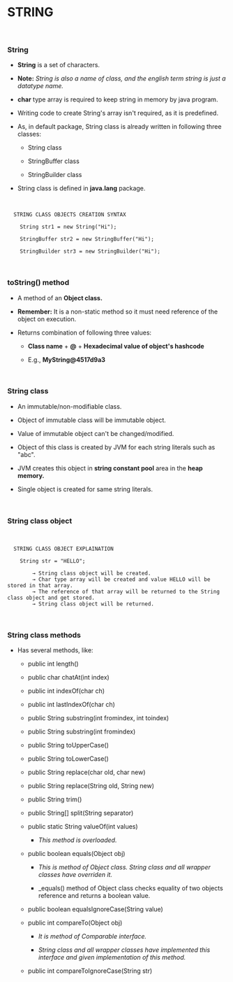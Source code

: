 # **STRING**

<br>

### **String**

+ **String** is a set of characters.

+ **Note:** _String is also a name of class, and the english term string is just a datatype name._

+ **char** type array is required to keep string in memory by java program.

+ Writing code to create String's array isn't required, as it is predefined.

+ As, in default package, String class is already written in following three classes:

  + String class

  + StringBuffer class

  + StringBuilder class

+ String class is defined in **java.lang** package.

<br>

```
  STRING CLASS OBJECTS CREATION SYNTAX

    String str1 = new String("Hi");

    StringBuffer str2 = new StringBuffer("Hi");
    
    StringBuilder str3 = new StringBuilder("Hi");
```

<br>

### **toString() method**

+ A method of an **Object class.**

+ **Remember:** It is a non-static method so it must need reference of the object on execution.

+ Returns combination of following three values:

  + **Class name** + **@** + **Hexadecimal value of object's hashcode**

  + E.g., **MyString@4517d9a3**

<br>

### **String class**

+ An immutable/non-modifiable class.

+ Object of immutable class will be immutable object.

+ Value of immutable object can't be changed/modified.

+ Object of this class is created by JVM for each string literals such as "abc".

+ JVM creates this object in **string constant pool** area in the **heap memory.**

+ Single object is created for same string literals.

<br>

### **String class object**

<br>

```
  STRING CLASS OBJECT EXPLAINATION

    String str = "HELLO";
		
		→ String class object will be created.
		→ Char type array will be created and value HELLO will be stored in that array.
		→ The reference of that array will be returned to the String class object and get stored.
		→ String class object will be returned.
```

<br>

### **String class methods**

+ Has several methods, like:

  + public int length()

  + public char chatAt(int index)

  + public int indexOf(char ch)

  + public int lastIndexOf(char ch)

  + public String substring(int fromindex, int toindex)

  + public String substring(int fromindex)

  + public String toUpperCase()

  + public String toLowerCase()

  + public String replace(char old, char new)

  + public String replace(String old, String new)

  + public String trim()

  + public String[] split(String separator)

  + public static String valueOf(int values)
  
    + _This method is overloaded._

  + public boolean equals(Object obj)
  
    + _This is method of Object class. String class and all wrapper classes have overriden it._

    + _equals() method of Object class checks equality of two objects reference and returns a boolean value.
  
  + public boolean equalsIgnoreCase(String value)

  + public int compareTo(Object obj)

    + _It is method of Comparable interface._

    + _String class and all wrapper classes have implemented this interface and given implementation of this method._
  
  + public int compareToIgnoreCase(String str)
